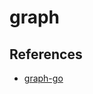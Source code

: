 # graph 

## References
* [graph-go](https://github.com/arnauddri/algorithms/blob/master/data-structures/graph/graph.go)
